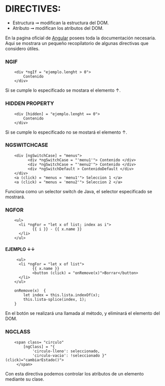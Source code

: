 # DIRECTIVES:
- Estructura ➞ modifican la estructura del DOM.
- Atributo ➞ modifican los atributos del DOM.

En la pagina oficial de [Angular](https://angular.io/api/core/Directive) posees toda la documentación necesaria.
Aqui se mostrara un pequeño recopilatorio de algunas directivas que considero útiles.

### NGIF
        <div *ngIf = "ejemplo.lenght > 0">
            Contenido
        </div>
Si se cumple lo especificado se mostara el elemento ↑.

### HIDDEN PROPERTY
        <div [hidden] = "ejemplo.lenght == 0">
            Contenido
        </div>
Si se cumple lo especificado no se mostará el elemento ↑.

### NGSWITCHCASE
        <div [ngSwitchCase] = "menus">
              <div *ngSwitchCase = "'menu1'"> Contenido </div>
              <div *ngSwitchCase = "'menu2'"> Contenido </div>
              <div *ngSwitchDefault > ContenidoDefault </div>
        </div>
        <a (click) = "menus = 'menu1'"> Seleccion 1 </a>
        <a (click) = "menus = 'menu2'"> Seleccion 2 </a>
 Funciona como un selector switch de Java, el selector especificado se mostrará.
 
 ### NGFOR
        <ul>
          <li *ngFor = "let x of list; index as i">
                {{ i }} - {{ x.name }}
          </li>
        </ul>
 #### EJEMPLO ↓↓
         <ul>
          <li *ngFor = "let x of list">
                {{ x.name }}
                <button (click) = "onRemove(x)">Borrar</button>
          </li>
        </ul>
        
        onRemove(x)  {
            let index = this.lista.indexOf(x);
            this.lista-splice(index, 1);
        }
En el botón se realizará una llamada al método, y eliminará el elemento del DOM.  

### NGCLASS
        <span class= "circulo"
            [ngClass] = "{
                'circulo-lleno': seleccionado,
                'circulo-vacio': !seleccionado }" (click)="cambiarEstado()">
         </span>       
Con esta directiva podemos controlar los atributos de un elemento mediante su clase.         
